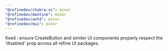 ```yaml
---
"@refinedev/chakra-ui": minor
"@refinedev/mantine": minor
"@refinedev/antd": minor
"@refinedev/mui": minor
---
```


fixed : ensure CreateButton and similer UI components properly respect the 'disabled' prop across all refine UI packages.

